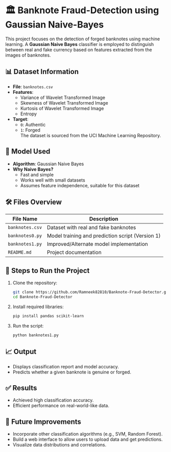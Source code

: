 # 🏛️ Banknote Fraud-Detection using Gaussian Naive-Bayes

This project focuses on the detection of forged banknotes using machine learning. A **Gaussian Naive Bayes** classifier is employed to distinguish between real and fake currency based on features extracted from the images of banknotes.

## 📊 Dataset Information
- **File**: `banknotes.csv`
- **Features**:
  - Variance of Wavelet Transformed Image
  - Skewness of Wavelet Transformed Image
  - Kurtosis of Wavelet Transformed Image
  - Entropy
- **Target**:
  - `0`: Authentic
  - `1`: Forged  
The dataset is sourced from the UCI Machine Learning Repository.

## 🧠 Model Used
- **Algorithm**: Gaussian Naive Bayes
- **Why Naive Bayes?**
  - Fast and simple
  - Works well with small datasets
  - Assumes feature independence, suitable for this dataset

## 🛠️ Files Overview
| File Name       | Description                                      |
|----------------|--------------------------------------------------|
| `banknotes.csv` | Dataset with real and fake banknotes            |
| `banknotes0.py` | Model training and prediction script (Version 1)|
| `banknotes1.py` | Improved/Alternate model implementation         |
| `README.md`     | Project documentation                           |

## 🚀 Steps to Run the Project
1. Clone the repository:
   ```bash
   git clone https://github.com/Ramneek82810/Banknote-Fraud-Detector.git
   cd Banknote-Fraud-Detector
   ```
2. Install required libraries:
   ```bash
   pip install pandas scikit-learn
   ```
3. Run the script:
   ```bash
   python banknotes1.py
   ```

## 📈 Output
- Displays classification report and model accuracy.
- Predicts whether a given banknote is genuine or forged.

## ✅ Results
- Achieved high classification accuracy.
- Efficient performance on real-world-like data.

## 📌 Future Improvements
- Incorporate other classification algorithms (e.g., SVM, Random Forest).
- Build a web interface to allow users to upload data and get predictions.
- Visualize data distributions and correlations.


